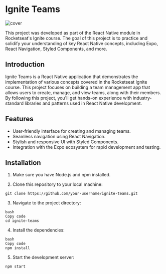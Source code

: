 # Ignite Teams

![cover](https://github.com/larissapissurno/ignite-teams/assets/8760873/9c6aceeb-f47c-4323-88f1-a18e2816877a)



This project was developed as part of the React Native module in Rocketseat's Ignite course. The goal of this project is to practice and solidify your understanding of key React Native concepts, including Expo, React Navigation, Styled Components, and more.

## Introduction

Ignite Teams is a React Native application that demonstrates the implementation of various concepts covered in the Rocketseat Ignite course. This project focuses on building a team management app that allows users to create, manage, and view teams, along with their members. By following this project, you'll get hands-on experience with industry-standard libraries and patterns used in React Native development.

## Features

- User-friendly interface for creating and managing teams.
- Seamless navigation using React Navigation.
- Stylish and responsive UI with Styled Components.
- Integration with the Expo ecosystem for rapid development and testing.

## Installation

1. Make sure you have Node.js and npm installed.
  
3. Clone this repository to your local machine:
```
git clone https://github.com/your-username/ignite-teams.git
```

3. Navigate to the project directory:
```
bash
Copy code
cd ignite-teams
```

4. Install the dependencies:
```
bash
Copy code
npm install

```

5. Start the development server:
```
npm start
```

